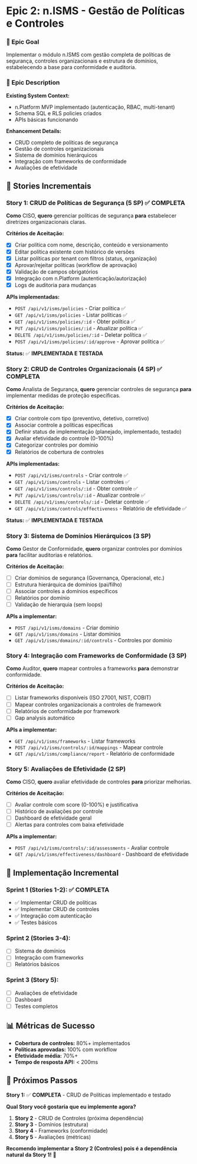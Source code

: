 # Epic 2: n.ISMS - Gestão de Políticas e Controles

### 🎯 Epic Goal
Implementar o módulo n.ISMS com gestão completa de políticas de segurança, controles organizacionais e estrutura de domínios, estabelecendo a base para conformidade e auditoria.

### 📝 Epic Description

**Existing System Context:**
- n.Platform MVP implementado (autenticação, RBAC, multi-tenant)
- Schema SQL e RLS policies criados
- APIs básicas funcionando

**Enhancement Details:**
- CRUD completo de políticas de segurança
- Gestão de controles organizacionais
- Sistema de domínios hierárquicos
- Integração com frameworks de conformidade
- Avaliações de efetividade

## 🧩 Stories Incrementais

### **Story 1: CRUD de Políticas de Segurança** (5 SP) ✅ **COMPLETA**
**Como** CISO, **quero** gerenciar políticas de segurança **para** estabelecer diretrizes organizacionais claras.

**Critérios de Aceitação:**
- [x] Criar política com nome, descrição, conteúdo e versionamento
- [x] Editar política existente com histórico de versões
- [x] Listar políticas por tenant com filtros (status, organização)
- [x] Aprovar/rejeitar políticas (workflow de aprovação)
- [x] Validação de campos obrigatórios
- [x] Integração com n.Platform (autenticação/autorização)
- [x] Logs de auditoria para mudanças

**APIs implementadas:**
- `POST /api/v1/isms/policies` - Criar política ✅
- `GET /api/v1/isms/policies` - Listar políticas ✅
- `GET /api/v1/isms/policies/:id` - Obter política ✅
- `PUT /api/v1/isms/policies/:id` - Atualizar política ✅
- `DELETE /api/v1/isms/policies/:id` - Deletar política ✅
- `POST /api/v1/isms/policies/:id/approve` - Aprovar política ✅

**Status:** ✅ **IMPLEMENTADA E TESTADA**

### **Story 2: CRUD de Controles Organizacionais** (4 SP) ✅ **COMPLETA**
**Como** Analista de Segurança, **quero** gerenciar controles de segurança **para** implementar medidas de proteção específicas.

**Critérios de Aceitação:**
- [x] Criar controle com tipo (preventivo, detetivo, corretivo)
- [x] Associar controle a políticas específicas
- [x] Definir status de implementação (planejado, implementado, testado)
- [x] Avaliar efetividade do controle (0-100%)
- [x] Categorizar controles por domínio
- [x] Relatórios de cobertura de controles

**APIs implementadas:**
- `POST /api/v1/isms/controls` - Criar controle ✅
- `GET /api/v1/isms/controls` - Listar controles ✅
- `GET /api/v1/isms/controls/:id` - Obter controle ✅
- `PUT /api/v1/isms/controls/:id` - Atualizar controle ✅
- `DELETE /api/v1/isms/controls/:id` - Deletar controle ✅
- `GET /api/v1/isms/controls/effectiveness` - Relatório de efetividade ✅

**Status:** ✅ **IMPLEMENTADA E TESTADA**

### **Story 3: Sistema de Domínios Hierárquicos** (3 SP)
**Como** Gestor de Conformidade, **quero** organizar controles por domínios **para** facilitar auditorias e relatórios.

**Critérios de Aceitação:**
- [ ] Criar domínios de segurança (Governança, Operacional, etc.)
- [ ] Estrutura hierárquica de domínios (pai/filho)
- [ ] Associar controles a domínios específicos
- [ ] Relatórios por domínio
- [ ] Validação de hierarquia (sem loops)

**APIs a implementar:**
- `POST /api/v1/isms/domains` - Criar domínio
- `GET /api/v1/isms/domains` - Listar domínios
- `GET /api/v1/isms/domains/:id/controls` - Controles por domínio

### **Story 4: Integração com Frameworks de Conformidade** (3 SP)
**Como** Auditor, **quero** mapear controles a frameworks **para** demonstrar conformidade.

**Critérios de Aceitação:**
- [ ] Listar frameworks disponíveis (ISO 27001, NIST, COBIT)
- [ ] Mapear controles organizacionais a controles de framework
- [ ] Relatórios de conformidade por framework
- [ ] Gap analysis automático

**APIs a implementar:**
- `GET /api/v1/isms/frameworks` - Listar frameworks
- `POST /api/v1/isms/controls/:id/mappings` - Mapear controle
- `GET /api/v1/isms/compliance/report` - Relatório de conformidade

### **Story 5: Avaliações de Efetividade** (2 SP)
**Como** CISO, **quero** avaliar efetividade de controles **para** priorizar melhorias.

**Critérios de Aceitação:**
- [ ] Avaliar controle com score (0-100%) e justificativa
- [ ] Histórico de avaliações por controle
- [ ] Dashboard de efetividade geral
- [ ] Alertas para controles com baixa efetividade

**APIs a implementar:**
- `POST /api/v1/isms/controls/:id/assessments` - Avaliar controle
- `GET /api/v1/isms/effectiveness/dashboard` - Dashboard de efetividade

## 🔧 Implementação Incremental

### **Sprint 1 (Stories 1-2):** ✅ **COMPLETA**
- ✅ Implementar CRUD de políticas
- ✅ Implementar CRUD de controles
- ✅ Integração com autenticação
- ✅ Testes básicos

### **Sprint 2 (Stories 3-4):**
- [ ] Sistema de domínios
- [ ] Integração com frameworks
- [ ] Relatórios básicos

### **Sprint 3 (Story 5):**
- [ ] Avaliações de efetividade
- [ ] Dashboard
- [ ] Testes completos

## 📊 Métricas de Sucesso
- **Cobertura de controles:** 80%+ implementados
- **Políticas aprovadas:** 100% com workflow
- **Efetividade média:** 70%+
- **Tempo de resposta API:** < 200ms

## 🚀 Próximos Passos

**Story 1:** ✅ **COMPLETA** - CRUD de Políticas implementado e testado

**Qual Story você gostaria que eu implemente agora?**

1. **Story 2** - CRUD de Controles (próxima dependência)
2. **Story 3** - Domínios (estrutura)
3. **Story 4** - Frameworks (conformidade)
4. **Story 5** - Avaliações (métricas)

**Recomendo implementar a Story 2 (Controles) pois é a dependência natural da Story 1!** 🎯 
